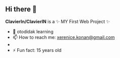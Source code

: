 ## Hi there 👋


**ClavierIn/ClavierIN** is a ✨ MY First Web Project ✨

- 🌱 otodidak learning
- 📫 How to reach me: xerenice.konan@gmail.com
-   
- ⚡ Fun fact: 15 years old

